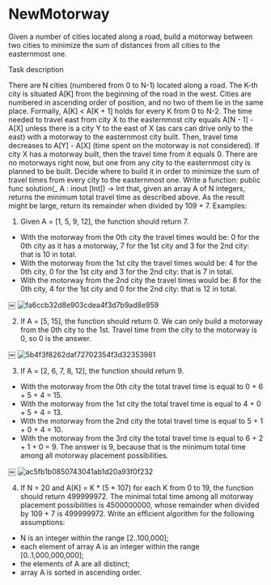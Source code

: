 # NewMotorway

Given a number of cities located along a road, build a motorway between two cities to minimize the sum of distances from all cities to the easternmost one.

Task description

There are N cities (numbered from 0 to N-1) located along a road. The K-th city is situated A[K] from the beginning of the road in the west. Cities are numbered in ascending order of position, and no two of them lie in the same place. Formally, A[K] < A[K + 1] holds for every K from 0 to N-2.
The time needed to travel east from city X to the easternmost city equals A[N - 1] - A[X] unless there is a city Y to the east of X (as cars can drive only to the east) with a motorway to the easternmost city built. Then, travel time decreases to A[Y] - A[X] (time spent on the motorway is not considered). If city X has a motorway built, then the travel time from it equals 0.
There are no motorways right now, but one from any city to the easternmost city is planned to be built. Decide where to build it in order to minimize the sum of travel times from every city to the easternmost one.
Write a function:
public func solution(_ A : inout [Int]) -> Int
that, given an array A of N integers, returns the minimum total travel time as described above.
As the result might be large, return its remainder when divided by 109 + 7.
Examples:
1. Given A = [1, 5, 9, 12], the function should return 7.
* With the motorway from the 0th city the travel times would be: 0 for the 0th city as it has a motorway, 7 for the 1st city and 3 for the 2nd city: that is 10 in total.
* With the motorway from the 1st city the travel times would be: 4 for the 0th city, 0 for the 1st city and 3 for the 2nd city: that is 7 in total.
* With the motorway from the 2nd city the travel times would be: 8 for the 0th city, 4 for the 1st city and 0 for the 2nd city: that is 12 in total.

￼ ![fa6ccb32d8e903cdea4f3d7b9ad8e959](https://user-images.githubusercontent.com/35059078/131336836-3c5515fb-cdbb-4150-bbb5-3803e773fe13.png)


2. If A = [5, 15], the function should return 0.
We can only build a motorway from the 0th city to the 1st. Travel time from the city to the motorway is 0, so 0 is the answer.

￼ ![5b4f3f8262daf72702354f3d32353981](https://user-images.githubusercontent.com/35059078/131336922-6b71614f-fa65-49a2-b087-2495b80da31e.png)

3. If A = [2, 6, 7, 8, 12], the function should return 9.
* With the motorway from the 0th city the total travel time is equal to 0 + 6 + 5 + 4 = 15.
* With the motorway from the 1st city the total travel time is equal to 4 + 0 + 5 + 4 = 13.
* With the motorway from the 2nd city the total travel time is equal to 5 + 1 + 0 + 4 = 10.
* With the motorway from the 3rd city the total travel time is equal to 6 + 2 + 1 + 0 = 9.
The answer is 9, because that is the minimum total time among all motorway placement possibilities.

￼ ![ac5fb1b0850743041ab1d20a93f0f232](https://user-images.githubusercontent.com/35059078/131810442-463a68e0-05ab-4d9e-b288-224554c9cc36.png)

4. If N = 20 and A[K] = K * (5 * 107) for each K from 0 to 19, the function should return 499999972. The minimal total time among all motorway placement possibilities is 4500000000, whose remainder when divided by 109 + 7 is 499999972.
Write an efficient algorithm for the following assumptions:
* N is an integer within the range [2..100,000];
* each element of array A is an integer within the range [0..1,000,000,000];
* the elements of A are all distinct;
* array A is sorted in ascending order.
